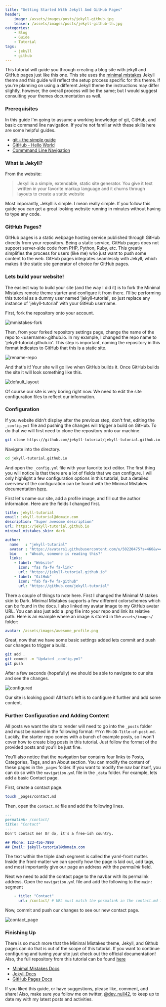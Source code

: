 ```yaml
---
title: "Getting Started With Jekyll And GitHub Pages"
header:
    image: /assets/images/posts/jekyll-github.jpg
    teaser: /assets/images/posts/jekyll-github-th.jpg
categories:
    - Blog
    - Guide
    - Tutorial
tags:
    - jekyll
    - github
---
```


This tutorial will guide you through creating a blog site with jekyll and GitHub pages just like this one. This site uses the [minimal mistakes](https://github.com/mmistakes/minimal-mistakes) Jekyll theme and this guide will reflect the setup process specific for this theme. If you're planning on using a different Jekyll theme the instructions may differ slightly, however, the overall process will be the same; but I would suggest consulting your themes documentation as well. 

### Prerequisites

In this guide I'm going to assume a working knowledge of git, GitHub, and basic command line navigation. If you're not familiar with these skills here are some helpful guides. 

* [git - the simple guide](https://rogerdudler.github.io/git-guide/)
* [GitHub - Hello World](https://guides.github.com/activities/hello-world/)
* [Commmand Line Navigation](https://www.digitalocean.com/community/tutorials/basic-linux-navigation-and-file-management)

### What is Jekyll?

From the website: 

> Jekyll is a simple, extendable, static site generator. You give it text written in your favorite markup language and it churns through layouts to create a static website

Most imporantly, Jekyll is simple. I mean really simple. If you follow this guide you can get a great looking website running in minutes without having to type any code. 

### GitHub Pages?

GitHub pages is a static webpage hosting service published through GitHub directly from your repository. Being a static service, GitHub pages does not support server-side code from PHP, Python, Ruby, etc. This greatly simplifies the process for users (like me) who just want to push some content to the web. GitHub pages integrates seamlessly with Jekyll, which makes it the static site generator of choice for GitHub pages. 

### Lets build your website!

The easiest way to build your site (and the way I did it) is to fork the Minimal Mistakes remote theme starter and configure it from there. I'll be performing this tutorial as a dummy user named 'jekyll-tutorial', so just replace any instance of 'jekyll-tutorial' with your GitHub username. 

First, fork the repository onto your account.

![mmistakes-fork](/assets/images/posts/mmistakes-fork.jpg)

Then, from your forked repository settings page, change the name of the repo to \<username\>.github.io. In my example, I changed the repo name to 'jekyll-tutorial.github.io'. This step is important, naming the repository in this format indicates to GitHub that this is a static site.

![rename-repo](/assets/images/posts/rename_repo.png)

And that's it! Your site will go live when GitHub builds it. Once GitHub builds the site it will look something like this. 

![default_layout](/assets/images/posts/default_layout.png)

Of course our site is very boring right now. We need to edit the site configuration files to reflect our information. 

### Configuration

If you website didn't display after the previous step, don't fret, editing the `_config.yml` file and pushing the changes will trigger a build on GitHub. To do that we will first need to clone the repository onto our machine.

```bash
git clone https://github.com/jekyll-tutorial/jekyll-tutorial.github.io.git
```

Navigate into the directory. 

```bash
cd jekyll-tutorial.github.io
```

And open the `_config.yml` file with your favorite text editor. The first thing you will notice is that there are a lot of fields that we can configure. I will only highlight a few configuration options in this tutorial, but a detailed overview of the configuration can be found with the Minimal Mistakes documentation [here](https://mmistakes.github.io/minimal-mistakes/docs/configuration/).

First let's name our site, add a profile image, and fill out the author information. Here are the fields I changed first. 

```yaml
title: jekyll-tutorial
email: jekyll-tutorial@domain.com
description: "Super awesome description"
url: https://jekyll-tutorial.github.io
minimal_mistakes_skin: dark

author:
  name   : "jekyll-tutorial"
  avatar : "https://avatars1.githubusercontent.com/u/50220475?s=460&v=4"
  bio    : "Whoah, someone is reading this?"
  links:
    - label: "Website"
      icon: "fas fa-fw fa-link"
      url: "https://jekyll-tutorial.github.io"
    - label: "GitHub"
      icon: "fab fa-fw fa-github"
      url: "https://github.com/jekyll-tutorial"
```

There a couple of things to note here. First I changed the Minimal Mistakes skin to Dark. Minimal Mistakes supports a few different colorschemes which can be found in the docs. I also linked my avatar image to my GitHub avatar URL. You can also just add a .png file into your repo and link its relative path. Here is an example where an image is stored in the `assets/images/` folder:

```yaml
avatar: /assets/images/awesome_profile.png
```

Great, now that we have some basic settings added lets commit and push our changes to trigger a build. 

```bash
git add .
git commit -m "Updated _config.yml"
git push
```
After a few seconds (hopefully) we should be able to navigate to our site and see the changes. 

![configured](/assets/images/posts/configured_site.png)

Our site is looking good! All that's left is to configure it further and add some content. 

### Further Configuration and Adding Content

All posts we want the site to render will need to go into the `_posts` folder and must be named in the following format: `YYYY-MM-DD-Title-of-post.md`. Luckily, the starter repo comes with a bunch of example posts, so I won't cover how to create blog posts in this tutorial. Just follow the format of the provided posts and you'll be just fine. 

You'll also notice that the navigation bar contains four links to Posts, Categories, Tags, and an About section. You can modify the content of these pages in the `_pages` folder. If you want to modify the nav bar itself, you can do so with the `navigation.yml` file in the `_data` folder. For example, lets add a basic Contact page. 

First, create a contact page. 

```bash
touch _pages/contact.md
```

Then, open the `contact.md` file and add the following lines. 

```markdown
---
permalink: /contact/
title: "Contact"
---
Don't contact me! Or do, it's a free-ish country.

## Phone: 123-456-7890
## Email: jekyll-tutorial@domain.com
```

The text within the triple dash segment is called the yaml-front matter. Inside the front-matter we can specify how the page is laid out, add tags, and most importantly give our page an address with the *permalink* field. 

Next we need to add the contact page to the navbar with its permalink address. Open the `navigation.yml` file and add the following to the `main:` segment

```yaml
    - title: "Contact"
      url: /contact/ # URL must match the permalink in the contact.md file
```

Now, commit and push our changes to see our new contact page. 

![contact_page](/assets/images/posts/contact_page.png)

### Finishing Up

There is so much more that the Minimal Mistakes theme, Jekyll, and Github pages can do that is out of the scope of this tutorial. If you want to continue configuring and tuning your site just check out the official documentation! Also, the full repository from this tutorial can be found [here](https://github.com/jekyll-tutorial/jekyll-tutorial.github.io)

* [Minimal Mistakes Docs](https://mmistakes.github.io/minimal-mistakes/docs/configuration/)
* [Jekyll Docs](https://jekyllrb.com/docs/)
* [GitHub Pages Docs](https://help.github.com/en/categories/github-pages-basics)

If you liked this guide, or have suggestions, please like, comment, and share! Also, make sure you follow me on twitter, [@dev_null42](https://twitter.com/dev_null42), to keep up to date my with my latest posts and activities. 

